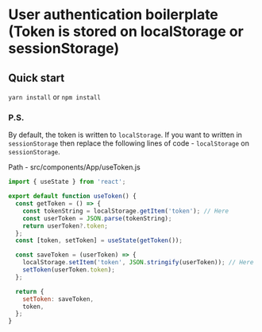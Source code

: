 # User authentication boilerplate (Token is stored on localStorage or sessionStorage)

## Quick start

`yarn install` or `npm install`

### P.S.

By default, the token is written to `localStorage`. If you want to written in `sessionStorage` then replace the following lines of code - `localStorage` on `sessionStorage`.

Path - src/components/App/useToken.js

```js
import { useState } from 'react';

export default function useToken() {
  const getToken = () => {
    const tokenString = localStorage.getItem('token'); // Here
    const userToken = JSON.parse(tokenString);
    return userToken?.token;
  };
  const [token, setToken] = useState(getToken());

  const saveToken = (userToken) => {
    localStorage.setItem('token', JSON.stringify(userToken)); // Here
    setToken(userToken.token);
  };

  return {
    setToken: saveToken,
    token,
  };
}
```
